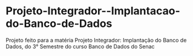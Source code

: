 # Projeto-Integrador--Implantacao-do-Banco-de-Dados
Projeto feito para a matéria Projeto Integrador: Implantação do Banco de Dados, do 3° Semestre do curso Banco de Dados do Senac
